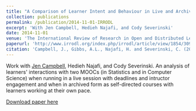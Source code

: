 ```yaml
---
title: "A Comparison of Learner Intent and Behaviour in Live and Archived MOOCs"
collection: publications
permalink: /publication/2014-11-01-IRRODL
excerpt: 'With Jen Campbell, Hedieh Najafi, and Cody Severinski'
date: 2014-11-01
venue: 'The International Review of Research in Open and Distributed Learning'
paperurl: 'http://www.irrodl.org/index.php/irrodl/article/view/1854/3097'
citation: 'Campbell, J., Gibbs, A.L., Najafi, H. and Severinski, C. (2014). &quot;A Comparison of Learner Intent and Behaviour in Live and Archived MOOCs.&quot; <i>The International Review of Research in Open and Distributed Learning</i>. 15(5).'
---
```

Work with [Jen Campbell](https://jencampbell.github.io), Hedieh Najafi, and Cody Severinski.  An analysis of learners' interactions with two MOOCs (in Statistics and in Computer Science) when running in a live session with deadlines and intructor engagement and when in archived form as self-directed courses with learners working at their own pace.

[Download paper here](http://www.irrodl.org/index.php/irrodl/article/view/1854/3097)

